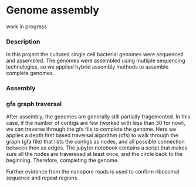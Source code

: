 # Genome assembly
work in progress 

### Description 
In this project the cultured single cell bacterial genomes were sequenced and assembled. The genomes were assembled using mutliple sequencing technologies, so we applied hybrid assembly methods to assemble complete genomes. 

### Assembly 


### gfa graph traversal 
After assembly, the genomes are generally still partially fragemented. In this case, if the number of contigs are few (worked with less than 30 for now), we can traverse through the gfa file to complete the genome. Here we applies a depth first based traversal algorithm (dfs) to walk through the graph (gfa file) that lists the contigs as nodes, and all possible connection between then as edges. The jupyter notebook contains a script that makes sure all the nodes are traveresed at least once, and the circle back to the beginning. Therefore, completing the genome. 

Further evidence from the nanopore reads is used to confirm ribosomal sequence and repeat regions. 





